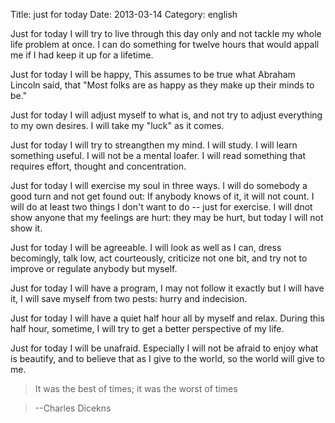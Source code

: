 Title: just for today
Date: 2013-03-14
Category: english

Just for today I will try to live through this day only and not tackle my whole life problem at once. I can do something for twelve hours that would appall me if I had keep it up for a lifetime.

Just for today I will be happy, This assumes to be true what Abraham Lincoln said, that "Most folks are as happy as they make up their minds to be."

<!-- more -->

Just for today I will adjust myself to what is, and not try to adjust everything to my own desires. I will take my "luck" as it comes.

Just for today I will try to streangthen my mind. I will study. I will learn something useful. I will not be a mental loafer. I will read something that requires effort, thought and concentration.

Just for today I will exercise my soul in three ways. I will do somebody a good turn and not get found out: If anybody knows of it, it will not count. I will do at least two things I don't want to do -- just for exercise. I will dnot show anyone that my feelings are hurt: they may be hurt, but today I will not show it.

Just for today I will be agreeable. I will look as well as I can, dress becomingly, talk low, act courteously, criticize not one bit, and try not to improve or regulate anybody but myself.

Just for today I will have a program, I may not follow it exactly but I will have it, I will save myself from two pests: hurry and indecision.

Just for today I will have a quiet half hour all by myself and relax. During this half hour, sometime, I will try to get a better perspective of my life.

Just for today I will be unafraid. Especially I will not be afraid to enjoy what is beautify, and to believe that as I give to the world, so the world will give to me.

>It was the best of times;
>it was the worst of times

>--Charles Dicekns
